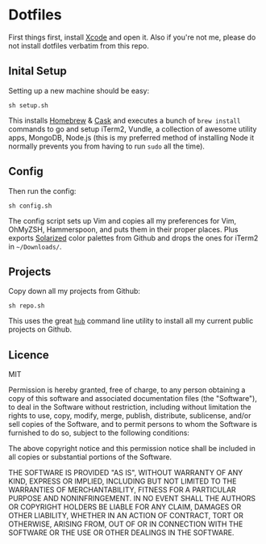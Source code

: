 # Dotfiles

First things first, install [Xcode](https://developer.apple.com/xcode/) and open it. Also if you're not me, please do not install dotfiles verbatim from this repo.

## Inital Setup
Setting up a new machine should be easy:

```
sh setup.sh
```

This installs [Homebrew](http://brew.sh/) & [Cask](http://caskroom.io/) and executes a bunch of `brew install` commands to go and setup iTerm2, Vundle, a collection of awesome utility apps, MongoDB, Node.js (this is my preferred method of installing Node it normally prevents you from having to run `sudo` all the time).


## Config
Then run the config:

```
sh config.sh
```

The config script sets up Vim and copies all my preferences for Vim, OhMyZSH, Hammerspoon, and puts them in their proper places. Plus exports [Solarized](http://ethanschoonover.com/solarized) color palettes from Github and drops the ones for iTerm2 in `~/Downloads/`.

## Projects
Copy down all my projects from Github:

```
sh repo.sh
```

This uses the great [`hub`](https://hub.github.com/) command line utility to install all my current public projects on Github.

## Licence
MIT


Permission is hereby granted, free of charge, to any person obtaining a copy of this software and associated documentation files (the "Software"), to deal in the Software without restriction, including without limitation the rights to use, copy, modify, merge, publish, distribute, sublicense, and/or sell copies of the Software, and to permit persons to whom the Software is furnished to do so, subject to the following conditions:

The above copyright notice and this permission notice shall be included in all copies or substantial portions of the Software.

THE SOFTWARE IS PROVIDED "AS IS", WITHOUT WARRANTY OF ANY KIND, EXPRESS OR IMPLIED, INCLUDING BUT NOT LIMITED TO THE WARRANTIES OF MERCHANTABILITY, FITNESS FOR A PARTICULAR PURPOSE AND NONINFRINGEMENT. IN NO EVENT SHALL THE AUTHORS OR COPYRIGHT HOLDERS BE LIABLE FOR ANY CLAIM, DAMAGES OR OTHER LIABILITY, WHETHER IN AN ACTION OF CONTRACT, TORT OR OTHERWISE, ARISING FROM, OUT OF OR IN CONNECTION WITH THE SOFTWARE OR THE USE OR OTHER DEALINGS IN THE SOFTWARE.

